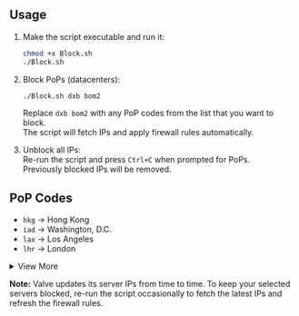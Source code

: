 ## Usage

1. Make the script executable and run it:  
   ```bash
   chmod +x Block.sh
   ./Block.sh
   ```

2. Block PoPs (datacenters):  
   ```bash
   ./Block.sh dxb bom2
   ```  
   Replace `dxb bom2` with any PoP codes from the list that you want to block.  
   The script will fetch IPs and apply firewall rules automatically.

3. Unblock all IPs:  
   Re-run the script and press `Ctrl+C` when prompted for PoPs.  
   Previously blocked IPs will be removed.

## PoP Codes

- `hkg` → Hong Kong  
- `iad` → Washington, D.C.  
- `lax` → Los Angeles  
- `lhr` → London  

<details>
  <summary>View More</summary>

- `ams` → Amsterdam  
- `bom2` → Mumbai  
- `dxb` → Dubai  
- `fra` → Frankfurt  
- `mad` → Madrid  
- `man` → Manchester  
- `mrs` → Marseille  
- `osl` → Oslo  
- `par` → Paris  
- `scl` → Santiago  
- `sea` → Seattle  
- `sgp` → Singapore  
- `sto` → Stockholm  
- `syd` → Sydney  
- `tsn` → Tianjin  
- `vie` → Vienna  
- `waw` → Warsaw  

</details>

**Note:** Valve updates its server IPs from time to time. To keep your selected servers blocked, re-run the script occasionally to fetch the latest IPs and refresh the firewall rules.
